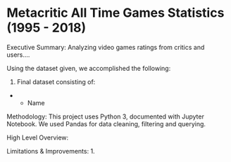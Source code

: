 # Metacritic All Time Games Statistics (1995 - 2018)

Executive Summary: Analyzing video games ratings from critics and users....

Using the dataset given, we accomplished the following:
1. Final dataset consisting of:
* - Name


Methodology: This project uses Python 3, documented with Jupyter Notebook. We used Pandas for data cleaning, filtering and querying.

High Level Overview:

Limitations & Improvements:
1. 
